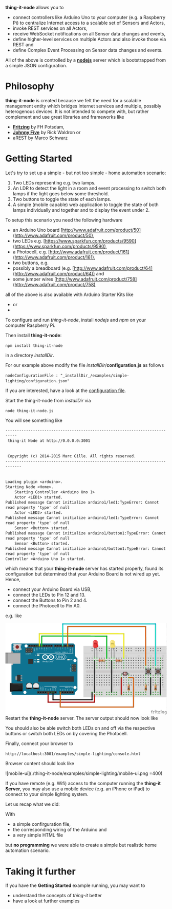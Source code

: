 **thing-it-node** allows you to 
* connect controllers like Arduino Uno to your computer (e.g. a Raspberry Pi) to centralize Internet access to a scalable set of Sensors and Actors,
* invoke REST services on all Actors,
* receive WebSocket notifications on all Sensor data changes and events,
* define higher-level services on multiple Actors and also invoke those via REST and
* define Complex Event Processing on Sensor data changes and events. 

All of the above is controlled by a **[nodejs](http://nodejs.org/)** server which is bootstrapped from a simple JSON configuration.

# Philosophy

**thing-it-node** is created because we felt the need for a scalable management entity which bridges Internet services and multiple, possibly heterogenous devices. It is not intended to compete with, but rather complement and use great libraries and frameworks like

* **[Fritzing](http://fritzing.org/)** by FH Potsdam,
* **[Johnny Five](https://github.com/rwaldron/johnny-five/wiki/Board)** by Rick Waldron or
* aREST by Marco Schwarz

# Getting Started

Let's try to set up a simple - but not too simple - home automation scenario:

1. Two LEDs representing e.g. two lamps.
1. An LDR to detect the light in a room and event processing to switch both lamps if the light goes below some threshold.
1. Two buttons to toggle the state of each lamps.
1. A simple (mobile capable) web application to toggle the state of both lamps individually and together and to display the event under 2.

To setup this scenario you need the following hardware

* an Arduino Uno board [http://www.adafruit.com/product/50](http://www.adafruit.com/product/50),
* two LEDs e.g. [https://www.sparkfun.com/products/9590](https://www.sparkfun.com/products/9590),
* a Photocell, e.g. [http://www.adafruit.com/product/161](http://www.adafruit.com/product/161),
* two buttons, e.g.
* possibly a breadboard (e.g. [http://www.adafruit.com/product/64](http://www.adafruit.com/product/64)) and 
* some jumper wires [http://www.adafruit.com/product/758](http://www.adafruit.com/product/758)

all of the above is also available with Arduino Starter Kits like

* or
*

To configure and run *thing-it-node*, install *nodejs* and *npm* on your computer Raspberry Pi. 

Then install **thing-it-node**:

`npm install thing-it-node`

in a directory _installDir_.

For our example above modify the file _installDir_/**configuration.js** as follows

`nodeConfigurationFile : "_installDir_/examples/simple-lighting/configuration.json"`

If you are interested, have a look at the [configuration file](./thing-it-node/examples/simple-lighting/configuration.json).

Start the thing-it-node from _installDir_ via

`node thing-it-node.js`

You will see something like

    ---------------------------------------------------------------------------
     thing-it Node at http://0.0.0.0:3001


     Copyright (c) 2014-2015 Marc Gille. All rights reserved.
    -----------------------------------------------------------------------------


    Loading plugin <arduino>.
    Starting Node <Home>.
     	Starting Controller <Arduino Uno 1>
		Actor <LED1> started.
    Published message Cannot initialize arduino1/led1:TypeError: Cannot read property 'type' of null
		Actor <LED2> started.
    Published message Cannot initialize arduino1/led1:TypeError: Cannot read property 'type' of null
		Sensor <Button> started.
    Published message Cannot initialize arduino1/button1:TypeError: Cannot read property 'type' of null
		Sensor <Button> started.
    Published message Cannot initialize arduino1/button1:TypeError: Cannot read property 'type' of null
	Controller <Arduino Uno 1> started.

which means that your **thing-it-node** server has started properly, found its configuration but determined that your Arduino Board is not wired up yet. Hence,

* connect your Arduino Board via USB,
* connect the LEDs to Pin 12 and 13.
* connect the Buttons to Pin 2 and 4.
* connect the Photocell to Pin A0.

e.g. like

![wiring](./thing-it-node/examples/simple-lighting/wiring.png)
Restart the **thing-it-node** server. The server output should now look like 



You should also be able switch both LEDs on and off via the respective buttons or switch both LEDs on by covering the Photocell.

Finally, connect your browser to 

`http://localhost:3001/examples/simple-lighting/console.html`

Browser content should look like

![mobile-ui](./thing-it-node/examples/simple-lighting/mobile-ui.png =400)

If you have remote (e.g. Wifi) access to the computer running the **thing-it Server**, you may also use a mobile device (e.g. an iPhone or iPad) to connect to your simple lighting system.

Let us recap what we did:

With

* a simple confirguration file,
* the corresponding wiring of the Arduino and 
* a very simple HTML file

but **no programming** we were able to create a simple but realistic home automation scenario.

# Taking it further

If you have the **Getting Started** example running, you may want to

* understand the concepts of *thing-it* better
* have a look at further examples
